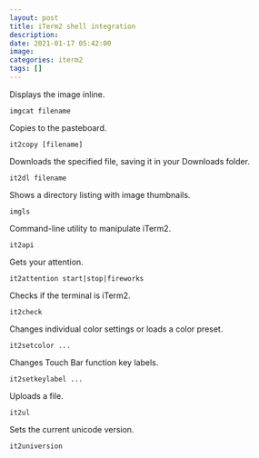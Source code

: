 ```yaml
---
layout: post
title: iTerm2 shell integration
description: 
date: 2021-01-17 05:42:00
image: 
categories: iterm2
tags: []
---
```


Displays the image inline.

    imgcat filename

Copies to the pasteboard.

    it2copy [filename]

Downloads the specified file, saving it in your Downloads folder.

    it2dl filename

Shows a directory listing with image thumbnails.

    imgls

Command-line utility to manipulate iTerm2.

    it2api

Gets your attention.

    it2attention start|stop|fireworks

Checks if the terminal is iTerm2.

    it2check

Changes individual color settings or loads a color preset.

    it2setcolor ...

Changes Touch Bar function key labels.

    it2setkeylabel ...

Uploads a file.

    it2ul

Sets the current unicode version.

    it2universion
